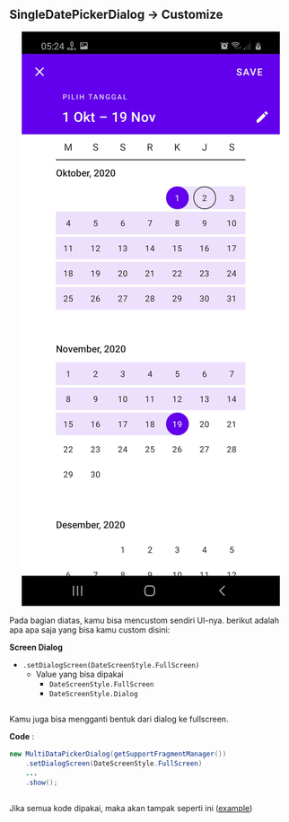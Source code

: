 ## SingleDatePickerDialog -> Customize

<p align="center">
  <img src="https://github.com/gzeinnumer/MyLibDialog/blob/main/preview/MyLibDialog_25.png"/>
</p>

Pada bagian diatas, kamu bisa mencustom sendiri UI-nya. berikut adalah apa apa saja yang bisa kamu custom disini:

**Screen Dialog**
- `.setDialogScreen(DateScreenStyle.FullScreen)`
  - Value yang bisa dipakai
    - `DateScreenStyle.FullScreen`
    - `DateScreenStyle.Dialog`

##

Kamu juga bisa mengganti bentuk dari dialog ke fullscreen.

**Code** :
```java
new MultiDataPickerDialog(getSupportFragmentManager())
    .setDialogScreen(DateScreenStyle.FullScreen)
    ...
    .show();
```

##

Jika semua kode dipakai, maka akan tampak seperti ini ([example](https://github.com/gzeinnumer/MyLibDialog/blob/main/example/MultiDataPickerDialog/MainActivity.java))